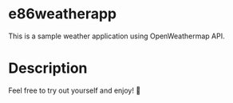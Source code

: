 # e86weatherapp

This is a sample weather application using OpenWeathermap API.

# Description

Feel free to try out yourself and enjoy! 🐣
